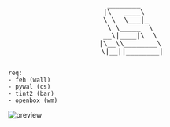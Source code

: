<pre align="center">
  ________      
 |\   ____\     
 \ \  \___|_    
  \ \_____  \   
 __\|____|\  \  
 |\__\\________\  
 \|__||________| 
         
</pre>    
```
req:
- feh (wall)
- pywal (cs)
- tint2 (bar)
- openbox (wm)
```
![preview](https://files.catbox.moe/uwguin.png)  
